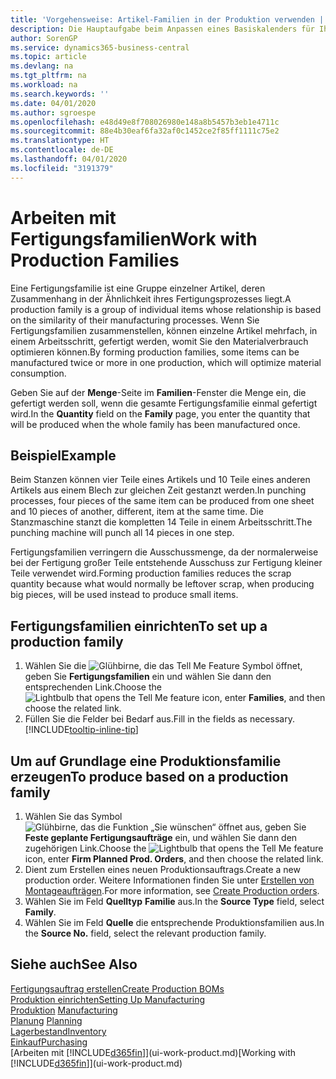 ```yaml
---
title: 'Vorgehensweise: Artikel-Familien in der Produktion verwenden | Microsoft Docs'
description: Die Hauptaufgabe beim Anpassen eines Basiskalenders für Ihre Firma oder einen Ihrer Geschäftspartner ist, alle Änderungen am Status der Daten als freie Tage oder Arbeitstage einzugeben.
author: SorenGP
ms.service: dynamics365-business-central
ms.topic: article
ms.devlang: na
ms.tgt_pltfrm: na
ms.workload: na
ms.search.keywords: ''
ms.date: 04/01/2020
ms.author: sgroespe
ms.openlocfilehash: e48d49e8f708026980e148a8b5457b3eb1e4711c
ms.sourcegitcommit: 88e4b30eaf6fa32af0c1452ce2f85ff1111c75e2
ms.translationtype: HT
ms.contentlocale: de-DE
ms.lasthandoff: 04/01/2020
ms.locfileid: "3191379"
---
```

# <a name="work-with-production-families"></a><span data-ttu-id="63e1f-103">Arbeiten mit Fertigungsfamilien</span><span class="sxs-lookup"><span data-stu-id="63e1f-103">Work with Production Families</span></span>
<span data-ttu-id="63e1f-104">Eine Fertigungsfamilie ist eine Gruppe einzelner Artikel, deren Zusammenhang in der Ähnlichkeit ihres Fertigungsprozesses liegt.</span><span class="sxs-lookup"><span data-stu-id="63e1f-104">A production family is a group of individual items whose relationship is based on the similarity of their manufacturing processes.</span></span> <span data-ttu-id="63e1f-105">Wenn Sie Fertigungsfamilien zusammenstellen, können einzelne Artikel mehrfach, in einem Arbeitsschritt, gefertigt werden, womit Sie den Materialverbrauch optimieren können.</span><span class="sxs-lookup"><span data-stu-id="63e1f-105">By forming production families, some items can be manufactured twice or more in one production, which will optimize material consumption.</span></span>

<span data-ttu-id="63e1f-106">Geben Sie auf der **Menge**-Seite im **Familien**-Fenster die Menge ein, die gefertigt werden soll, wenn die gesamte Fertigungsfamilie einmal gefertigt wird.</span><span class="sxs-lookup"><span data-stu-id="63e1f-106">In the **Quantity** field on the **Family** page, you enter the quantity that will be produced when the whole family has been manufactured once.</span></span>

## <a name="example"></a><span data-ttu-id="63e1f-107">Beispiel</span><span class="sxs-lookup"><span data-stu-id="63e1f-107">Example</span></span>
<span data-ttu-id="63e1f-108">Beim Stanzen können vier Teile eines Artikels und 10 Teile eines anderen Artikels aus einem Blech zur gleichen Zeit gestanzt werden.</span><span class="sxs-lookup"><span data-stu-id="63e1f-108">In punching processes, four pieces of the same item can be produced from one sheet and 10 pieces of another, different, item at the same time.</span></span> <span data-ttu-id="63e1f-109">Die Stanzmaschine stanzt die kompletten 14 Teile in einem Arbeitsschritt.</span><span class="sxs-lookup"><span data-stu-id="63e1f-109">The punching machine will punch all 14 pieces in one step.</span></span>

<span data-ttu-id="63e1f-110">Fertigungsfamilien verringern die Ausschussmenge, da der normalerweise bei der Fertigung großer Teile entstehende Ausschuss zur Fertigung kleiner Teile verwendet wird.</span><span class="sxs-lookup"><span data-stu-id="63e1f-110">Forming production families reduces the scrap quantity because what would normally be leftover scrap, when producing big pieces, will be used instead to produce small items.</span></span>

## <a name="to-set-up-a-production-family"></a><span data-ttu-id="63e1f-111">Fertigungsfamilien einrichten</span><span class="sxs-lookup"><span data-stu-id="63e1f-111">To set up a production family</span></span>
1. <span data-ttu-id="63e1f-112">Wählen Sie die ![Glühbirne, die das Tell Me Feature](media/ui-search/search_small.png "Was möchten Sie tun?") Symbol öffnet, geben Sie **Fertigungsfamilien** ein und wählen Sie dann den entsprechenden Link.</span><span class="sxs-lookup"><span data-stu-id="63e1f-112">Choose the ![Lightbulb that opens the Tell Me feature](media/ui-search/search_small.png "Tell me what you want to do") icon, enter **Families**, and then choose the related link.</span></span>
2. <span data-ttu-id="63e1f-113">Füllen Sie die Felder bei Bedarf aus.</span><span class="sxs-lookup"><span data-stu-id="63e1f-113">Fill in the fields as necessary.</span></span> [!INCLUDE[tooltip-inline-tip](includes/tooltip-inline-tip_md.md)]

## <a name="to-produce-based-on-a-production-family"></a><span data-ttu-id="63e1f-114">Um auf Grundlage eine Produktionsfamilie erzeugen</span><span class="sxs-lookup"><span data-stu-id="63e1f-114">To produce based on a production family</span></span>
1. <span data-ttu-id="63e1f-115">Wählen Sie das Symbol ![Glühbirne, das die Funktion „Sie wünschen“ öffnet](media/ui-search/search_small.png "Was möchten Sie tun?") aus, geben Sie **Feste geplante Fertigungsaufträge** ein, und wählen Sie dann den zugehörigen Link.</span><span class="sxs-lookup"><span data-stu-id="63e1f-115">Choose the ![Lightbulb that opens the Tell Me feature](media/ui-search/search_small.png "Tell me what you want to do") icon, enter **Firm Planned Prod. Orders**, and then choose the related link.</span></span>
2. <span data-ttu-id="63e1f-116">Dient zum Erstellen eines neuen Produktionsauftrags.</span><span class="sxs-lookup"><span data-stu-id="63e1f-116">Create a new production order.</span></span> <span data-ttu-id="63e1f-117">Weitere Informationen finden Sie unter [Erstellen von Montageaufträgen](production-how-to-create-production-orders.md).</span><span class="sxs-lookup"><span data-stu-id="63e1f-117">For more information, see [Create Production orders](production-how-to-create-production-orders.md).</span></span>
3. <span data-ttu-id="63e1f-118">Wählen Sie im Feld **Quelltyp** **Familie** aus.</span><span class="sxs-lookup"><span data-stu-id="63e1f-118">In the **Source Type** field, select **Family**.</span></span>  
4. <span data-ttu-id="63e1f-119">Wählen Sie im Feld **Quelle** die entsprechende Produktionsfamilien aus.</span><span class="sxs-lookup"><span data-stu-id="63e1f-119">In the **Source No.** field, select the relevant production family.</span></span>

## <a name="see-also"></a><span data-ttu-id="63e1f-120">Siehe auch</span><span class="sxs-lookup"><span data-stu-id="63e1f-120">See Also</span></span>
[<span data-ttu-id="63e1f-121">Fertigungsauftrag erstellen</span><span class="sxs-lookup"><span data-stu-id="63e1f-121">Create Production BOMs</span></span>](production-how-to-create-production-boms.md)  
[<span data-ttu-id="63e1f-122">Produktion einrichten</span><span class="sxs-lookup"><span data-stu-id="63e1f-122">Setting Up Manufacturing</span></span>](production-configure-production-processes.md)  
<span data-ttu-id="63e1f-123">[Produktion](production-manage-manufacturing.md)  </span><span class="sxs-lookup"><span data-stu-id="63e1f-123">[Manufacturing](production-manage-manufacturing.md)  </span></span>  
<span data-ttu-id="63e1f-124">[Planung](production-planning.md) </span><span class="sxs-lookup"><span data-stu-id="63e1f-124">[Planning](production-planning.md) </span></span>  
[<span data-ttu-id="63e1f-125">Lagerbestand</span><span class="sxs-lookup"><span data-stu-id="63e1f-125">Inventory</span></span>](inventory-manage-inventory.md)  
[<span data-ttu-id="63e1f-126">Einkauf</span><span class="sxs-lookup"><span data-stu-id="63e1f-126">Purchasing</span></span>](purchasing-manage-purchasing.md)  
<span data-ttu-id="63e1f-127">[Arbeiten mit [!INCLUDE[d365fin](includes/d365fin_md.md)]](ui-work-product.md)</span><span class="sxs-lookup"><span data-stu-id="63e1f-127">[Working with [!INCLUDE[d365fin](includes/d365fin_md.md)]](ui-work-product.md)</span></span>
